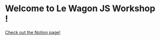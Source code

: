 # Welcome to Le Wagon JS Workshop !


<a href="https://www.notion.so/Le-Wagon-Playing-with-Javascript-cb591a7595364a5992cac6e6512f15a0" target="_blank">Check out the Notion page!</a>
